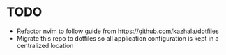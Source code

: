 # TODO
- Refactor nvim to follow guide from https://github.com/kazhala/dotfiles
- Migrate this repo to dotfiles so all application configuration is kept in a centralized location

